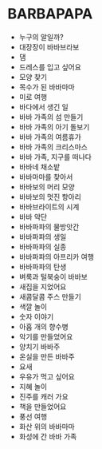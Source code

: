 # BARBAPAPA
* 누구의 알일까?
* 대장장이 바바브라보
* 댐
* 드레스를 입고 싶어요
* 모양 찾기
* 목수가 된 바바마마
* 미로 여행
* 바다에서 생긴 일
* 바바 가족의 섬 만들기
* 바바 가족의 아기 돌보기
* 바바 가족의 여름휴가
* 바바 가족의 크리스마스
* 바바 가족, 지구를 떠나다
* 바바네 채소밭
* 바바마마를 찾아서
* 바바보의 머리 모양
* 바바보의 멋진 항아리
* 바바브라이트의 시계
* 바바 악단
* 바바파파의 물방앗간
* 바바파파의 생일
* 바바파파의 실종
* 바바파파의 아프리카 여행
* 바바파파의 탄생
* 벼룩과 털북숭이 바바보
* 새집을 지었어요
* 새콤달콤 주스 만들기
* 색깔 놀이
* 숫자 이야기
* 아홉 개의 향수병
* 악기를 만들었어요
* 양치기 바바주
* 온실을 만든 바바주
* 요새
* 우유가 먹고 싶어요
* 지혜 놀이
* 진주를 캐러 가요
* 책을 만들었어요
* 풍선 여행
* 화산 위의 바바마마
* 화성에 간 바바 가족
